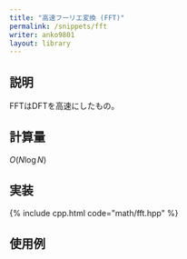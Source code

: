 ```yaml
---
title: "高速フーリエ変換 (FFT)"
permalink: /snippets/fft
writer: anko9801
layout: library
---
```


## 説明

FFTはDFTを高速にしたもの。

## 計算量

$O(N\log{N})$

## 実装

{% include cpp.html code="math/fft.hpp" %}

## 使用例
